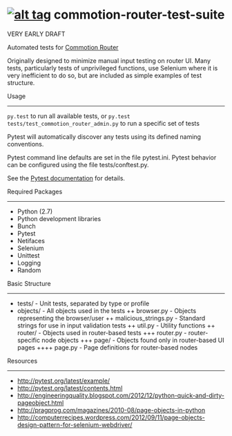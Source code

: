 [![alt tag](http://img.shields.io/badge/maintainer-critzo-orange.svg)](https://github.com/critzo)
commotion-router-test-suite
===========================

VERY EARLY DRAFT

Automated tests for 
[Commotion Router](https://github.com/opentechinstitute/commotion-router/)

Originally designed to minimize manual input testing on router UI.  Many tests,
particularly tests of unprivileged functions, use Selenium where it is very
inefficient to do so, but are included as simple examples of test structure.


Usage
_____

`py.test` to run all available tests, or 
`py.test tests/test_commotion_router_admin.py` to run a specific set of tests

Pytest will automatically discover any tests using its defined naming conventions.

Pytest command line defaults are set in the file pytest.ini.
Pytest behavior can be configured using the file tests/conftest.py.

See the [Pytest documentation](http://pytest.org/latest/) for details.


Required Packages
_________________

+ Python (2.7)
+ Python development libraries
+ Bunch
+ Pytest
+ Netifaces
+ Selenium
+ Unittest
+ Logging
+ Random


Basic Structure
_______________

+ tests/ - Unit tests, separated by type or profile
+ objects/ - All objects used in the tests
++ browser.py - Objects representing the browser/user
++ malicious_strings.py - Standard strings for use in input validation tests
++ util.py - Utility functions
++ router/ - Objects used in router-based tests
+++ router.py - router-specific node objects
+++ page/ - Objects found only in router-based UI pages
++++ page.py - Page definitions for router-based nodes


Resources
_________

* http://pytest.org/latest/example/
* http://pytest.org/latest/contents.html
* http://engineeringquality.blogspot.com/2012/12/python-quick-and-dirty-pageobject.html
* http://pragprog.com/magazines/2010-08/page-objects-in-python
* http://computerrecipes.wordpress.com/2012/09/11/page-objects-design-pattern-for-selenium-webdriver/
